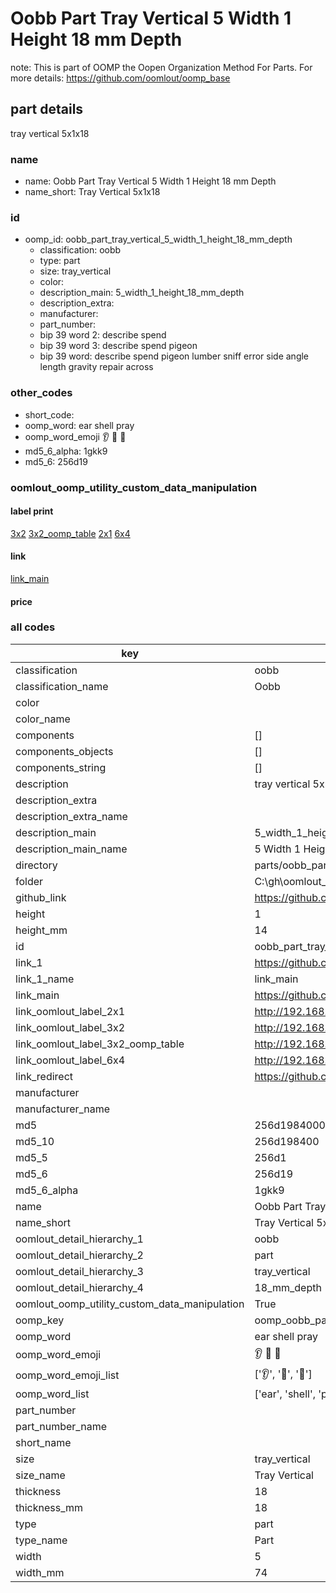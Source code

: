 # Oobb Part Tray Vertical 5 Width 1 Height 18 mm Depth  

note: This is part of OOMP the Oopen Organization Method For Parts. For more details: https://github.com/oomlout/oomp_base

##  part details
  



tray vertical 5x1x18



### name
* name: Oobb Part Tray Vertical 5 Width 1 Height 18 mm Depth
* name_short: Tray Vertical 5x1x18 
### id
* oomp_id: oobb_part_tray_vertical_5_width_1_height_18_mm_depth
  * classification: oobb
  * type: part
  * size: tray_vertical
  * color: 
  * description_main: 5_width_1_height_18_mm_depth
  * description_extra: 
  * manufacturer: 
  * part_number: 
  * bip 39 word 2: describe spend
  * bip 39 word 3: describe spend pigeon
  * bip 39 word: describe spend pigeon lumber sniff error side angle length gravity repair across

### other_codes
* short_code: 
* oomp_word: ear shell pray
* oomp_word_emoji :ear: :shell: :pray:
* md5_6_alpha: 1gkk9
* md5_6: 256d19






### oomlout_oomp_utility_custom_data_manipulation
#### label print
[3x2](http://192.168.1.245:1112/?label=oomp%201gkk9)
[3x2_oomp_table](http://192.168.1.108:1112/?label=oomp%201gkk9)
[2x1](http://192.168.1.242:1112/?label=oomp%201gkk9)
[6x4](http://192.168.1.55:1112/?label=oomp%201gkk9)    

#### link

[link_main](https://github.com/oomlout/oomlout_oobb_version_4_generated_parts/tree/main/navigation_oomp/oobb/part/tray_vertical/5_width_1_height_18_mm_depth/part)                              

#### price







### all codes 
| key | value |  
| --- | --- |  
| classification | oobb |  
| classification_name | Oobb |  
| color |  |  
| color_name |  |  
| components | [] |  
| components_objects | [] |  
| components_string | [] |  
| description | tray vertical 5x1x18 |  
| description_extra |  |  
| description_extra_name |  |  
| description_main | 5_width_1_height_18_mm_depth |  
| description_main_name | 5 Width 1 Height 18 mm Depth |  
| directory | parts/oobb_part_tray_vertical_5_width_1_height_18_mm_depth |  
| folder | C:\gh\oomlout_oobb_version_4_generated_parts\parts\oobb_part_tray_vertical_5_width_1_height_18_mm_depth |  
| github_link | https://github.com/oomlout/oomlout_oomp_part_src/tree/main/parts/oobb_part_tray_vertical_5_width_1_height_18_mm_depth |  
| height | 1 |  
| height_mm | 14 |  
| id | oobb_part_tray_vertical_5_width_1_height_18_mm_depth |  
| link_1 | https://github.com/oomlout/oomlout_oobb_version_4_generated_parts/tree/main/navigation_oomp/oobb/part/tray_vertical/5_width_1_height_18_mm_depth/part |  
| link_1_name | link_main |  
| link_main | https://github.com/oomlout/oomlout_oobb_version_4_generated_parts/tree/main/navigation_oomp/oobb/part/tray_vertical/5_width_1_height_18_mm_depth/part |  
| link_oomlout_label_2x1 | http://192.168.1.242:1112/?label=oomp%201gkk9 |  
| link_oomlout_label_3x2 | http://192.168.1.245:1112/?label=oomp%201gkk9 |  
| link_oomlout_label_3x2_oomp_table | http://192.168.1.108:1112/?label=oomp%201gkk9 |  
| link_oomlout_label_6x4 | http://192.168.1.55:1112/?label=oomp%201gkk9 |  
| link_redirect | https://github.com/oomlout/oomlout_oobb_version_4_generated_parts/tree/main/parts/oobb_tray_vertical_05_01_18 |  
| manufacturer |  |  
| manufacturer_name |  |  
| md5 | 256d19840008d8fd3366b84f497451dc |  
| md5_10 | 256d198400 |  
| md5_5 | 256d1 |  
| md5_6 | 256d19 |  
| md5_6_alpha | 1gkk9 |  
| name | Oobb Part Tray Vertical 5 Width 1 Height 18 mm Depth |  
| name_short | Tray Vertical 5x1x18  |  
| oomlout_detail_hierarchy_1 | oobb |  
| oomlout_detail_hierarchy_2 | part |  
| oomlout_detail_hierarchy_3 | tray_vertical |  
| oomlout_detail_hierarchy_4 | 18_mm_depth |  
| oomlout_oomp_utility_custom_data_manipulation | True |  
| oomp_key | oomp_oobb_part_tray_vertical_5_width_1_height_18_mm_depth |  
| oomp_word | ear shell pray |  
| oomp_word_emoji | :ear: :shell: :pray: |  
| oomp_word_emoji_list | [':ear:', ':shell:', ':pray:'] |  
| oomp_word_list | ['ear', 'shell', 'pray'] |  
| part_number |  |  
| part_number_name |  |  
| short_name |  |  
| size | tray_vertical |  
| size_name | Tray Vertical |  
| thickness | 18 |  
| thickness_mm | 18 |  
| type | part |  
| type_name | Part |  
| width | 5 |  
| width_mm | 74 |  
